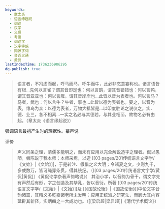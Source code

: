 ```yaml
---
keywords:
  - 章太炎
  - 语言缘起说
  - 训诂
  - 汉学
  - 义理
  - 考据
  - 训诂学
  - 汉字字族
  - 同源字词
  - 音近义通
  - 黄侃
lastIndexTime: 1736236906295
dg-publish: true
---
```


>语言者，不冯虚而起，呼马而马，呼牛而牛，此必非恣意妄称也。诸言语皆有根…先何以言雀？谓其音即足也：何以言鹊，谓其音错错也：何以言鸭，谓其音亚亚也：何以言雁，谓其音岸岸也…此皆以音为表者也。何以言马？马者，武也：何以言牛？牛者，事也…此皆以德为表者也。要之，以音为表，维鸟为众：以德为表者，万物大抵皆是…以印度胜论之说仪之，实、德、业三，各不相离…一实之名必与其德若，与其业相丽，故物名必有由起。（章太炎《语言缘起说》）

强调语言最初产生时的理据性。摹声说

评价
> 声义同条之理，清儒多能明之，而未有应用以完全解说造字之理者。侃以愚陋，尝陈说于我本师；本师采焉，以造 [[03 pages/201传统语言文字学/《文始》\|《文始》]]，于是转注、假借之义大明；令诸夏之文，少则九千，多或数万，皆可绳穿条贯，得其统纪。（[[03 pages/201传统语言文字学/黄侃\|黄侃]] 《黄侃论学杂著声韵略说》）
> 其治小学，以音韵为骨干，谓文字先有声然后有形，字之创造及其孳乳，皆以音衍。所著 [[03 pages/201传统语言文字学/《文始》\|《文始》]]及 [[《国故论衡》\|《国故论衡》]]中论文字音韵诸篇，其精义多乾嘉诸老所未发明；应用正统派之研究法，而廓大其内容延辟其新径，实炳麟之一大成功也。（[[梁启超\|梁启超]]《清代学术概论》）